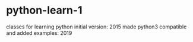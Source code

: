 # python-learn-1
classes for learning python
initial version: 2015
made python3 compatible and added examples: 2019
